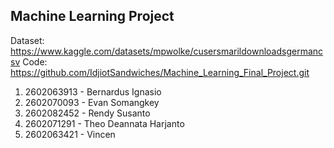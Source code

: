 ## Machine Learning Project
Dataset: https://www.kaggle.com/datasets/mpwolke/cusersmarildownloadsgermancsv
Code: https://github.com/IdjiotSandwiches/Machine_Learning_Final_Project.git
1. 2602063913 - Bernardus Ignasio
2. 2602070093 - Evan Somangkey
3. 2602082452 - Rendy Susanto
4. 2602071291 - Theo Deannata Harjanto
5. 2602063421 - Vincen	